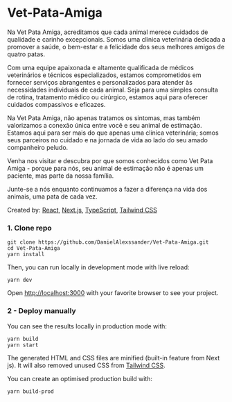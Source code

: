# Vet-Pata-Amiga

Na Vet Pata Amiga, acreditamos que cada animal merece cuidados de qualidade e carinho excepcionais. Somos uma clínica veterinária dedicada a promover a saúde, o bem-estar e a felicidade dos seus melhores amigos de quatro patas.

Com uma equipe apaixonada e altamente qualificada de médicos veterinários e técnicos especializados, estamos comprometidos em fornecer serviços abrangentes e personalizados para atender às necessidades individuais de cada animal. Seja para uma simples consulta de rotina, tratamento médico ou cirúrgico, estamos aqui para oferecer cuidados compassivos e eficazes.

Na Vet Pata Amiga, não apenas tratamos os sintomas, mas também valorizamos a conexão única entre você e seu animal de estimação. Estamos aqui para ser mais do que apenas uma clínica veterinária; somos seus parceiros no cuidado e na jornada de vida ao lado do seu amado companheiro peludo.

Venha nos visitar e descubra por que somos conhecidos como Vet Pata Amiga - porque para nós, seu animal de estimação não é apenas um paciente, mas parte da nossa família.

Junte-se a nós enquanto continuamos a fazer a diferença na vida dos animais, uma pata de cada vez.

Created by: [React](https://react.dev), [Next.js](https://nextjs.org), [TypeScript](https://www.typescriptlang.org), [Tailwind CSS](https://tailwindcss.com)

### 1. Clone repo

```
git clone https://github.com/DanielAlexssander/Vet-Pata-Amiga.git
cd Vet-Pata-Amiga
yarn install
```

Then, you can run locally in development mode with live reload:

```
yarn dev
```

Open <http://localhost:3000> with your favorite browser to see your project.


### 2 - Deploy manually

You can see the results locally in production mode with:

  ```
yarn build
yarn start
```

The generated HTML and CSS files are minified (built-in feature from Next js). It will also removed unused CSS from [Tailwind CSS](https://tailwindcss.com).

You can create an optimised production build with:

```
yarn build-prod
```
